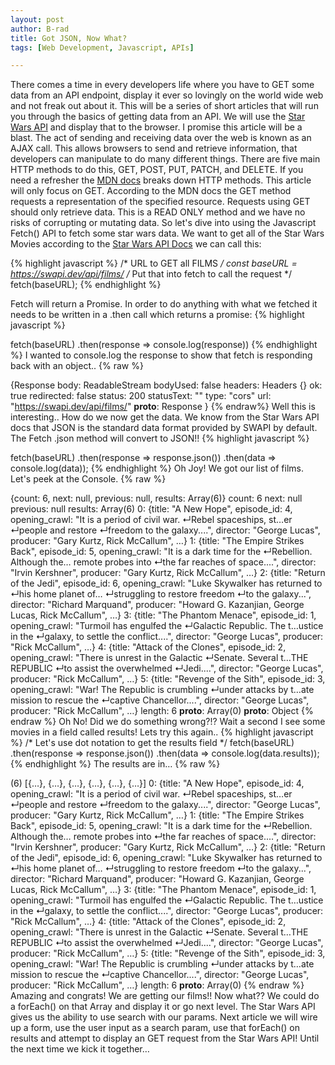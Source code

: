 ```yaml
---
layout: post
author: B-rad
title: Got JSON, Now What?
tags: [Web Development, Javascript, APIs]

---
```


There comes a time in every developers life where you have to GET some data from an API endpoint, display it ever so lovingly on the world wide web and not freak out about it. This will be a series of short articles that will run you through the basics of getting data from an API. We will use the [Star Wars API](https://swapi.dev/) and display that to the browser. I promise this article will be a blast.
The act of sending and receiving data over the web is known as an AJAX call. This allows browsers to send and retrieve information, that developers can manipulate to do many different things. There are five main HTTP methods to do this, GET, POST, PUT, PATCH, and DELETE. If you need a refresher the [MDN docs](https://developer.mozilla.org/en-US/docs/Web/HTTP/Methods) breaks down HTTP methods. This article will only focus on GET.
According to the MDN docs the GET method requests a representation of the specified resource. Requests using GET should only retrieve data.
This is a READ ONLY method and we have no risks of corrupting or mutating data. So let's dive into using the Javascript Fetch() API to fetch some star wars data.
We want to get all of the Star Wars Movies according to the [Star Wars API Docs](https://swapi.dev/documentation#films) we can call this:

{% highlight javascript %}
/* URL to GET all FILMS */
 const baseURL = https://swapi.dev/api/films/
/* Put that into fetch to call the request */
fetch(baseURL); 
{% endhighlight %}

Fetch will return a Promise. In order to do anything with what we fetched it needs to be written in a .then call which returns a promise:
{% highlight javascript %}

fetch(baseURL)
.then(response => console.log(response))
{% endhighlight %}
I wanted to console.log the response to show that fetch is responding back with an object..
{% raw %}

{Response
body: ReadableStream
bodyUsed: false
headers: Headers {}
ok: true
redirected: false
status: 200
statusText: ""
type: "cors"
url: "https://swapi.dev/api/films/"
__proto__: Response
}
{% endraw%}
Well this is interesting.. How do we now get the data. We know from the Star Wars API docs that JSON is the standard data format provided by SWAPI by default. The Fetch .json method will convert to JSON!!
{% highlight javascript %}

fetch(baseURL)
.then(response => response.json())
.then(data => console.log(data));
{% endhighlight %}
Oh Joy! We got our list of films. Let's peek at the Console.
{% raw %}

{count: 6, next: null, previous: null, results: Array(6)}
count: 6
next: null
previous: null
results: Array(6)
0: {title: "A New Hope", episode_id: 4, opening_crawl: "It is a period of civil war.
↵Rebel spaceships, st…er
↵people and restore
↵freedom to the galaxy....", director: "George Lucas", producer: "Gary Kurtz, Rick McCallum", …}
1: {title: "The Empire Strikes Back", episode_id: 5, opening_crawl: "It is a dark time for the
↵Rebellion. Although the… remote probes into
↵the far reaches of space....", director: "Irvin Kershner", producer: "Gary Kurtz, Rick McCallum", …}
2: {title: "Return of the Jedi", episode_id: 6, opening_crawl: "Luke Skywalker has returned to
↵his home planet of…
↵struggling to restore freedom
↵to the galaxy...", director: "Richard Marquand", producer: "Howard G. Kazanjian, George Lucas, Rick McCallum", …}
3: {title: "The Phantom Menace", episode_id: 1, opening_crawl: "Turmoil has engulfed the
↵Galactic Republic. The t…ustice in the
↵galaxy, to settle the conflict....", director: "George Lucas", producer: "Rick McCallum", …}
4: {title: "Attack of the Clones", episode_id: 2, opening_crawl: "There is unrest in the Galactic
↵Senate. Several t…THE REPUBLIC
↵to assist the overwhelmed
↵Jedi....", director: "George Lucas", producer: "Rick McCallum", …}
5: {title: "Revenge of the Sith", episode_id: 3, opening_crawl: "War! The Republic is crumbling
↵under attacks by t…ate mission to rescue the
↵captive Chancellor....", director: "George Lucas", producer: "Rick McCallum", …}
length: 6
__proto__: Array(0)
__proto__: Object
{% endraw %}
Oh No! Did we do something wrong?!? Wait a second I see some movies in a field called results! Lets try this again..
{% highlight javascript %}
/* Let's use dot notation to get the results field */
fetch(baseURL)
.then(response => response.json())
.then(data => console.log(data.results));
{% endhighlight %}
The results are in…
{% raw %}

(6) [{…}, {…}, {…}, {…}, {…}, {…}]
0: {title: "A New Hope", episode_id: 4, opening_crawl: "It is a period of civil war.
↵Rebel spaceships, st…er
↵people and restore
↵freedom to the galaxy....", director: "George Lucas", producer: "Gary Kurtz, Rick McCallum", …}
1: {title: "The Empire Strikes Back", episode_id: 5, opening_crawl: "It is a dark time for the
↵Rebellion. Although the… remote probes into
↵the far reaches of space....", director: "Irvin Kershner", producer: "Gary Kurtz, Rick McCallum", …}
2: {title: "Return of the Jedi", episode_id: 6, opening_crawl: "Luke Skywalker has returned to
↵his home planet of…
↵struggling to restore freedom
↵to the galaxy...", director: "Richard Marquand", producer: "Howard G. Kazanjian, George Lucas, Rick McCallum", …}
3: {title: "The Phantom Menace", episode_id: 1, opening_crawl: "Turmoil has engulfed the
↵Galactic Republic. The t…ustice in the
↵galaxy, to settle the conflict....", director: "George Lucas", producer: "Rick McCallum", …}
4: {title: "Attack of the Clones", episode_id: 2, opening_crawl: "There is unrest in the Galactic
↵Senate. Several t…THE REPUBLIC
↵to assist the overwhelmed
↵Jedi....", director: "George Lucas", producer: "Rick McCallum", …}
5: {title: "Revenge of the Sith", episode_id: 3, opening_crawl: "War! The Republic is crumbling
↵under attacks by t…ate mission to rescue the
↵captive Chancellor....", director: "George Lucas", producer: "Rick McCallum", …}
length: 6
__proto__: Array(0)
{% endraw %}
Amazing and congrats! We are getting our films!! Now what?? We could do a forEach() on that Array and display it or go next level. The Star Wars API gives us the ability to use search with our params. Next article we will wire up a form, use the user input as a search param, use that forEach() on results and attempt to display an GET request from the Star Wars API!
Until the next time we kick it together…